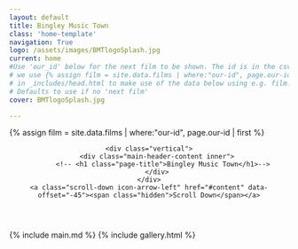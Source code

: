 ```yaml
---
layout: default
title: Bingley Music Town
class: 'home-template'
navigation: True
logo: /assets/images/BMTlogoSplash.jpg
current: home
#Use 'our_id' below for the next film to be shown. The id is in the csv file
# we use {% assign film = site.data.films | where:"our-id", page.our-id | first  %}
# in _includes/head.html to make use of the data below using e.g. film.main-image
# Defaults to use if no 'next film'
cover: BMTlogoSplash.jpg

---
```

<!-- < default -->
<!-- The tag above means - insert everything in this file into the [body] of the default.hbs template -->
<!-- Get the next film data -->
{% assign film = site.data.films | where:"our-id", page.our-id | first  %}
<!-- The big featured header  -->
<header class="main-header" style="background-image: url({{ site.baseurl }}/assets/images/{{ page.cover }})">

    <div class="vertical">
        <div class="main-header-content inner">
           <!-- <h1 class="page-title">Bingley Music Town</h1>-->
        </div>
    </div>
    <a class="scroll-down icon-arrow-left" href="#content" data-offset="-45"><span class="hidden">Scroll Down</span></a>

</header>

<!-- The main content area on the homepage -->
<main id="content" class="content" role="main" markdown="1">
{% include main.md %}
{% include gallery.html %}
</main>
